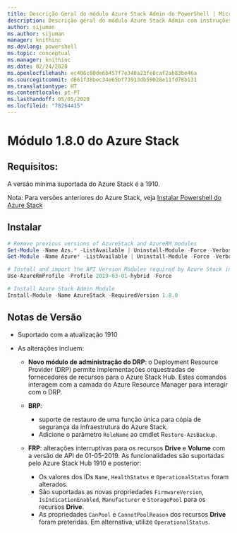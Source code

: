```yaml
---
title: Descrição Geral do módulo Azure Stack Admin do PowerShell | Microsoft Docs
description: Descrição geral do módulo Azure Stack Admin com instruções para instalação e configuração.
author: sijuman
ms.author: sijuman
manager: knithinc
ms.devlang: powershell
ms.topic: conceptual
ms.manager: knithinc
ms.date: 02/24/2020
ms.openlocfilehash: ec406c80de6b457f7e340a23fe8caf2ab83be46a
ms.sourcegitcommit: d661f38bec34e65bf73913db59028e11fd78b131
ms.translationtype: HT
ms.contentlocale: pt-PT
ms.lasthandoff: 05/05/2020
ms.locfileid: "78264415"
---
```

# <a name="azure-stack-module-180"></a>Módulo 1.8.0 do Azure Stack

## <a name="requirements"></a>Requisitos:

A versão mínima suportada do Azure Stack é a 1910.

Nota: Para versões anteriores do Azure Stack, veja [Instalar Powershell do Azure Stack](https://docs.microsoft.com/azure/azure-stack/azure-stack-powershell-install#install-azure-stack-powershell)

## <a name="install"></a>Instalar

```powershell
# Remove previous versions of AzureStack and AzureRM modules
Get-Module -Name Azs.* -ListAvailable | Uninstall-Module -Force -Verbose
Get-Module -Name Azure* -ListAvailable | Uninstall-Module -Force -Verbose

# Install and import the API Version Modules required by Azure Stack into the current PowerShell session.
Use-AzureRmProfile -Profile 2019-03-01-hybrid -Force

# Install Azure Stack Admin Module
Install-Module -Name AzureStack -RequiredVersion 1.8.0
```

## <a name="release-notes"></a>Notas de Versão

* Suportado com a atualização 1910
* As alterações incluem:

    - **Novo módulo de administração do DRP**: o Deployment Resource Provider (DRP) permite implementações orquestradas de fornecedores de recursos para o Azure Stack Hub. Estes comandos interagem com a camada do Azure Resource Manager para interagir com o DRP.

    - **BRP**:
        - suporte de restauro de uma função única para cópia de segurança da infraestrutura do Azure Stack.
        - Adicione o parâmetro `RoleName` ao cmdlet R`estore-AzsBackup`.

    - **FRP**: alterações interruptivas para os recursos **Drive** e **Volume** com a versão de API de 01-05-2019. As funcionalidades são suportadas pelo Azure Stack Hub 1910 e posterior:
        - Os valores dos IDs `Name`, `HealthStatus` e `OperationalStatus` foram alterados.
        - São suportadas as novas propriedades `FirmwareVersion`, `IsIndicationEnabled`, `Manufacturer` e `StoragePool` para os recursos **Drive**.
        - As propriedades `CanPool` e `CannotPoolReason` dos recursos **Drive** foram preteridas. Em alternativa, utilize `OperationalStatus`.

